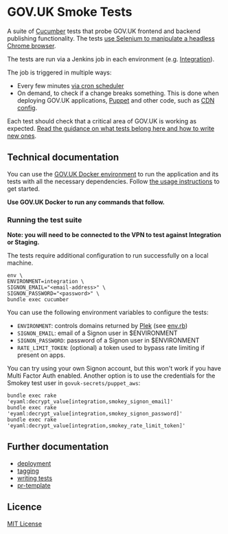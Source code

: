 # GOV.UK Smoke Tests

A suite of [Cucumber](https://cucumber.io/) tests that probe GOV.UK frontend and backend publishing functionality. The tests [use Selenium to manipulate a headless Chrome browser](features/support/env.rb).

The tests are run via a Jenkins job in each environment (e.g. [Integration](https://deploy.integration.publishing.service.gov.uk/job/Smokey/)).

The job is triggered in multiple ways:

- Every few minutes [via cron scheduler](https://github.com/alphagov/govuk-puppet/blob/278426769a1711c622bcb67a59175f73e8f4db61/modules/govuk_jenkins/manifests/jobs/smokey.pp#L24)
- On demand, to check if a change breaks something. This is done when deploying GOV.UK applications, [Puppet](https://github.com/alphagov/govuk-puppet/blob/27faad21eadd52e8d8b37366eac0d8e1e123adbb/modules/govuk_jenkins/templates/jobs/deploy_puppet.yaml.erb#L44) and other code, such as [CDN config](https://github.com/alphagov/govuk-puppet/blob/0e1f84954831188e22a1a76cedc4463318edf1e8/modules/govuk_jenkins/templates/jobs/deploy_cdn.yaml.erb#L49).

Each test should check that a critical area of GOV.UK is working as expected. [Read the guidance on what tests belong here and how to write new ones](docs/writing-tests.md).

## Technical documentation

You can use the [GOV.UK Docker environment](https://github.com/alphagov/govuk-docker) to run the application and its tests with all the necessary dependencies. Follow [the usage instructions](https://github.com/alphagov/govuk-docker#usage) to get started.

**Use GOV.UK Docker to run any commands that follow.**

### Running the test suite

**Note: you will need to be connected to the VPN to test against Integration or Staging.**

The tests require additional configuration to run successfully on a local machine.

```
env \
ENVIRONMENT=integration \
SIGNON_EMAIL="<email-address>" \
SIGNON_PASSWORD="<password>" \
bundle exec cucumber
```

You can use the following environment variables to configure the tests:

* `ENVIRONMENT`: controls domains returned by [Plek](https://github.com/alphagov/plek) (see [env.rb](https://github.com/alphagov/smokey/blob/19c21ac4be3f67ef994f327670121209c8632c0d/features/support/env.rb#L9-L21))
* `SIGNON_EMAIL`: email of a Signon user in $ENVIRONMENT
* `SIGNON_PASSWORD`: password of a Signon user in $ENVIRONMENT
* `RATE_LIMIT_TOKEN`: (optional) a token used to bypass rate limiting if present on apps.

You can try using your own Signon account, but this won't work if you have Multi Factor Auth enabled. Another option is to use the credentials for the Smokey test user in `govuk-secrets/puppet_aws`:

```
bundle exec rake 'eyaml:decrypt_value[integration,smokey_signon_email]'
bundle exec rake 'eyaml:decrypt_value[integration,smokey_signon_password]'
bundle exec rake 'eyaml:decrypt_value[integration,smokey_rate_limit_token]'
```

## Further documentation

- [deployment](docs/deployment.md)
- [tagging](docs/tagging.md)
- [writing tests](docs/writing-tests.md)
- [pr-template](.github/pull_request_template.md)

## Licence

[MIT License](LICENCE)

